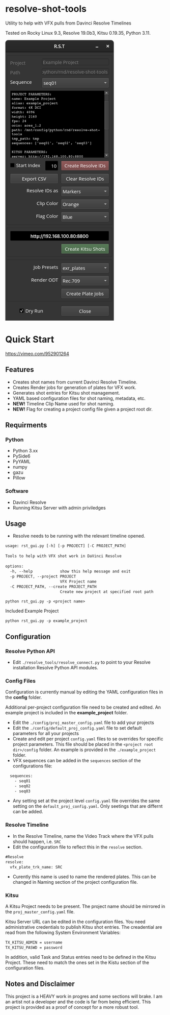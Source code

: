 # resolve-shot-tools
Utility to help with VFX pulls from Davinci Resolve Timelines

Tested on Rocky Linux 9.3, Resolve 19.0b3, Kitsu 0.19.35, Python 3.11.

![rst_gui_screenshot.png](docs/rst_gui_screenshot.png)

# Quick Start
https://vimeo.com/952901264

## Features
- Creates shot names from current Davinci Resolve Timeline.
- Creates Render jobs for generation of plates for VFX work.
- Generates shot entries for Kitsu shot management.
- YAML based configuration files for shot naming, metadata, etc.
- **NEW!** Timeline Clip Name used for shot naming.
- **NEW!** Flag for creating a project config file given a project root dir.

## Requirments
### Python
- Python 3.xx
- PySide6
- PyYAML
- numpy
- gazu
- Pillow

### Software
- Davinci Resolve
- Running Kitsu Server with admin priviledges 

## Usage
- Resolve needs to be running with the relevant timeline opened.

```
usage: rst_gui.py [-h] [-p PROJECT] [-C PROJECT_PATH]

Tools to help with VFX shot work in DaVinci Resolve

options:
  -h, --help            show this help message and exit
  -p PROJECT, --project PROJECT
                        VFX Project name
  -C PROJECT_PATH, --create PROJECT_PATH
                        Create new project at specified root path
```
```
python rst_gui.py -p <project name>
```
Included Example Project
```
python rst_gui.py -p example_project
```
## Configuration
### Resolve Python API
- Edit ```./resolve_tools/resolve_connect.py``` to point to your Resolve installation Resolve Python API modules.
  
### Config Files
Configuration is currently manual by editing the YAML configuration files in the **config** folder.

Additional per-project configuration file need to be created and edited. An example project is included in the **example_project** folder.

- Edit the ```./config/proj_master_config.yaml``` file to add your projects
- Edit the ```./config/default_proj_config.yaml``` file to set default parameters for all your projects
- Create and edit per project ```config.yaml``` files to se overrides for specific project parameters. This file should be placed in the ```<project root dir>/config``` folder. An example is provided in the ```./example_project``` folder.
- VFX sequences can be added in the ```sequences``` section of the configurations file:
```
  sequences:
    - seq01
    - seq02
    - seq03
```
- Any setting set at the project level ```config.yaml``` file overrides the same setting on the ```default_proj_config.yaml```. Only seetings that are differnt can be added.


### Resolve Timeline

- In the Resolve Timeline, name the Video Track where the VFX pulls should happen, i.e. ```SRC```
- Edit the configuration file to reflect this in the ```resolve``` section.
```
#Resolve
resolve:
  vfx_plate_trk_name: SRC  
```
- Curently this name is used to name the rendered plates. This can be changed in Naming section of the project configuration file.

### Kitsu
A Kitsu Project needs to be present. The project name should be mirrored in the ```proj_master_config.yaml``` file.

Kitsu Server URL can be edited in the configuration files. You need administrative credentials to publish Kitsu shot entries. The creadential are read from the following System Environment Variables:
```
TX_KITSU_ADMIN = username
TX_KITSU_PASWD = password
```
In addition, valid Task and Status entries need to be defined in the Kitsu Project. These need to match the ones set in the Kistu section of the configuration files.


## Notes and Disclaimer 
This project is a HEAVY work in progres and some sections will brake. I am an artist not a developer and the code is far from being efficient. This project is provided as a proof of concept for a more robust tool.
